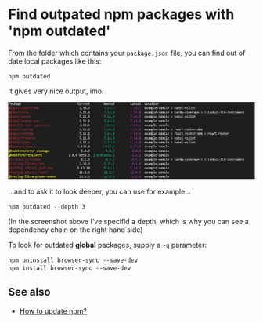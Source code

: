 # Find outpated npm packages with 'npm outdated'


From the folder which contains your `package.json` file, you can find out of date local packages like this:


	npm outdated


It gives very nice output, imo.


![outdated_output](outdated_output.png) 



...and to ask it to look deeper, you can use for example...



	npm outdated --depth 3

(In the screenshot above I've specifid a depth, which is why you can see a dependency chain on the right hand side)



To look for outdated **global** packages, supply a `-g` parameter:



	npm uninstall browser-sync --save-dev
	npm install browser-sync --save-dev



## See also

- [How to update npm?](update_npm.md)

